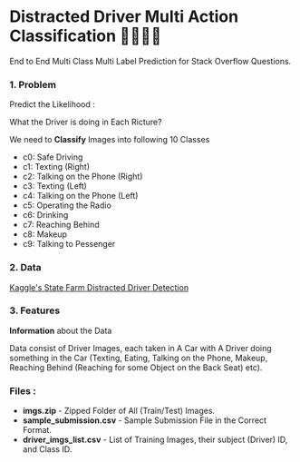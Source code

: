 # Distracted Driver Multi Action Classification 🚗🚙🚐🚌
End to End Multi Class Multi Label Prediction for Stack Overflow Questions.

### 1. Problem

Predict the Likelihood :

What the Driver is doing in Each Ricture?

We need to **Classify** Images into following 10 Classes 

- c0: Safe Driving
- c1: Texting (Right) 
- c2: Talking on the Phone (Right)
- c3: Texting (Left)
- c4: Talking on the Phone (Left)
- c5: Operating the Radio
- c6: Drinking
- c7: Reaching Behind
- c8: Makeup
- c9: Talking to Pessenger

### 2. Data

[Kaggle's State Farm Distracted Driver Detection](https://www.kaggle.com/c/state-farm-distracted-driver-detection/data)

### 3. Features

**Information** about the Data

Data consist of Driver Images, each taken in A Car with A Driver doing something in the Car 
(Texting, Eating, Talking on the Phone, Makeup, Reaching Behind (Reaching for some Object on the Back Seat) etc). 

### Files :
- **imgs.zip** - Zipped Folder of All (Train/Test) Images.
- **sample_submission.csv** - Sample Submission File in the Correct Format.
- **driver_imgs_list.csv** - List of Training Images, their subject (Driver) ID, and Class ID.
